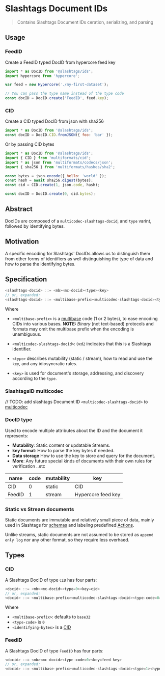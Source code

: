 # Slashtags Document IDs

> Contains Slashtags Document IDs ceration, serializing, and parsing

## Usage

### FeedID

Create a FeedID typed DocID from hypercore feed key

```js
import * as DocID from '@slashtags/ids';
import hypercore from 'hypercore';

var feed = new Hypercore('./my-first-dataset');

// You can pass the type name instead of the type code
const docID = DocID.create('FeedID', feed.key);
```

### CID

Create a CID typed DocID from json with sha256

```js
import * as DocID from '@slashtags/ids';
const docID = DocID.CID.fromJSON({ foo: 'bar' });
```

Or by passing CID bytes

```js
import * as DocID from '@slashtags/ids';
import { CID } from 'multiformats/cid';
import * as json from 'multiformats/codecs/json';
import { sha256 } from 'multiformats/hashes/sha2';

const bytes = json.encode({ hello: 'world' });
const hash = await sha256.digest(bytes);
const cid = CID.create(1, json.code, hash);

const docID = DocID.create(0, cid.bytes);
```

## Abstract

DocIDs are composed of a `multicodec-slashtags-docid`, and `type` varint, followed by identifying bytes.

## Motivation

A specific encoding for Slashtags' DocIDs allows us to distinguish them from other forms of identifiers as well distinguishing the type of data and how to parse the identifying bytes.

## Specification

```js
<slashtags-docid> ::= <mb><mc-docid><type><key>
// or, expanded:
<slashtags-docid> ::= <multibase-prefix><multicodec-slashtags-docid><type><key>
```

Where

- `<multibase-prefix>` is a [multibase](https://github.com/multiformats/multibase) code (1 or 2 bytes), to ease encoding CIDs into various bases. **NOTE:** _Binary_ (not text-based) protocols and formats may omit the multibase prefix when the encoding is unambiguous.

- `<multicodec-slashtags-docid>`: `0xd2` indicates that this is a Slashtags identifier.
- `<type>` describes mutability (static / stream), how to read and use the `key`, and any idiosyncratic rules.
- `<key>` is used for document's storage, addressing, and discovery according to the `type`.

### SlashtagsID multicodec

// TODO: add slashtags Document ID `<multicodec-slashtags-docid>` to [multicodec](https://github.com/multiformats/multicodec)

### DocID type

Used to encode multiple attributes about the ID and the document it represents:

- **Mutability**: Static content or updatable Streams.
- **key format**: How to parse the key bytes if needed.
- **Data storage** How to use the key to store and query for the document.
- **More**: Any future special kinds of documents with their own rules for verification ..etc

| name   | code | mutability | key                |
| ------ | ---- | ---------- | ------------------ |
| CID    | 0    | static     | CID                |
| FeedID | 1    | stream     | Hypercore feed key |

### Static vs Stream documents

Static documents are immutable and relatively small piece of data, mainly used in Slashtags for [schemas]() and labeling predefined [Actions]().

Unlike streams, static documents are not assumed to be stored as `append only log` nor any other format, so they require less overhaed.

## Types

### CID

A Slashtags DocID of type `CID` has four parts:

```js
<docid> ::= <mb><mc-docid><type=0><key=cid>
// or, expanded:
<docid> ::= <multibase-prefix><multicodec-slashtags-docid><type-code=0><multicodec-cid><multicodec-content-type><multihash-content-address>
```

Where

- `<multibase-prefix>`: defaults to `base32`
- `<type-code>` is `0`
- `<identifying-bytes>` is a [CID](https://github.com/multiformats/cid)

### FeedID

A Slashtags DocID of type `FeedID` has four parts:

```js
<docid> ::= <mb><mc-docid><type-code=0><key=feed-key>
// or, expanded:
<docid> ::= <multibase-prefix><multicodec-slashtags-docid><type=1><hypercore-feed-key>
```
